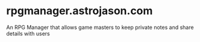 # rpgmanager.astrojason.com
An RPG Manager that allows game masters to keep private notes and share details with users

